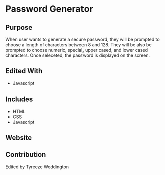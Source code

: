 # Password Generator

## Purpose
When user wants to generate a secure password, they will be prompted to choose a length of characters between 8 and 128. They will be also be prompted to choose numeric, special, upper cased, and lower cased characters. Once seleceted, the password is displayed on the screen.

## Edited With
* Javascript

## Includes
* HTML
* CSS
* Javascript

## Website



## Contribution
Edited by Tyreeze Weddington

